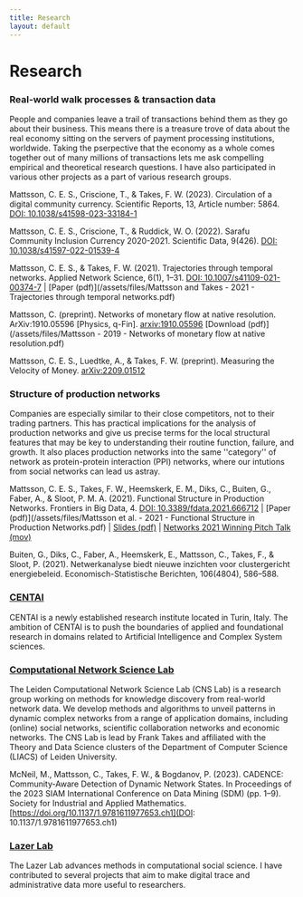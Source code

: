 ```yaml
---
title: Research
layout: default
---
```

# Research

### Real-world walk processes & transaction data
People and companies leave a trail of transactions behind them as they go about their business. This means there is a treasure trove of data about the real economy sitting on the servers of payment processing institutions, worldwide. Taking the pserpective that the economy as a whole comes together out of many millions of transactions lets me ask compelling empirical and theoretical research questions. I have also participated in various other projects as a part of various research groups.

Mattsson, C. E. S., Criscione, T., & Takes, F. W. (2023). Circulation of a digital community currency. Scientific Reports, 13, Article number: 5864. [DOI: 10.1038/s41598-023-33184-1](https://doi.org/10.1038/s41598-023-33184-1)

Mattsson, C. E. S., Criscione, T., & Ruddick, W. O. (2022). Sarafu Community Inclusion Currency 2020-2021. Scientific Data, 9(426). [DOI: 10.1038/s41597-022-01539-4](https://doi.org/10.1038/s41597-022-01539-4)

Mattsson, C. E. S., & Takes, F. W. (2021). Trajectories through temporal networks. Applied Network Science, 6(1), 1–31. [DOI: 10.1007/s41109-021-00374-7](https://doi.org/10.1007/s41109-021-00374-7) \| [Paper (pdf)](/assets/files/Mattsson and Takes - 2021 - Trajectories through temporal networks.pdf)

Mattsson, C. (preprint). Networks of monetary flow at native resolution. ArXiv:1910.05596 [Physics, q-Fin]. [arxiv:1910.05596](http://arxiv.org/abs/1910.05596) [Download (pdf)](/assets/files/Mattsson - 2019 - Networks of monetary flow at native resolution.pdf)

Mattsson, C. E. S., Luedtke, A., & Takes, F. W. (preprint). Measuring the Velocity of Money. [arXiv:2209.01512](https://doi.org/10.48550/arXiv.2209.01512)

### Structure of production networks
Companies are especially similar to their close competitors, not to their trading partners. This has practical implications for the analysis of production networks and give us precise terms for the local structural features that may be key to understanding their routine function, failure, and growth. It also places production networks into the same ''category'' of network as protein-protein interaction (PPI) networks, where our intutions from social networks can lead us astray.

Mattsson, C. E. S., Takes, F. W., Heemskerk, E. M., Diks, C., Buiten, G., Faber, A., & Sloot, P. M. A. (2021). Functional Structure in Production Networks. Frontiers in Big Data, 4. [DOI: 10.3389/fdata.2021.666712](https://doi.org/10.3389/fdata.2021.666712) \| [Paper (pdf)](/assets/files/Mattsson et al. - 2021 - Functional Structure in Production Networks.pdf) \| [Slides (pdf)](/assets/files/Mattsson_Networks2021_slides.pdf) \| [Networks 2021 Winning Pitch Talk (mov)](/assets/files/Mattsson_Networks2021_pitch.mov)

Buiten, G., Diks, C., Faber, A., Heemskerk, E., Mattsson, C., Takes, F., & Sloot, P. (2021). Netwerkanalyse biedt nieuwe inzichten voor clustergericht energiebeleid. Economisch-Statistische Berichten, 106(4804), 586–588. 

### [CENTAI](https://www.centai.eu/)

CENTAI is a newly established research institute located in Turin, Italy. The ambition of CENTAI is to push the boundaries of applied and foundational research in domains related to Artificial Intelligence and Complex System sciences.

### [Computational Network Science Lab](https://www.computationalnetworkscience.org/)

The Leiden Computational Network Science Lab (CNS Lab) is a research group working on methods for knowledge discovery from real-world network data. We develop methods and algorithms to unveil patterns in dynamic complex networks from a range of application domains, including (online) social networks, scientific collaboration networks and economic networks. The CNS Lab is lead by Frank Takes and affiliated with the Theory and Data Science clusters of the Department of Computer Science (LIACS) of Leiden University.

McNeil, M., Mattsson, C., Takes, F. W., & Bogdanov, P. (2023). CADENCE: Community-Aware Detection of Dynamic Network States. In Proceedings of the 2023 SIAM International Conference on Data Mining (SDM) (pp. 1–9). Society for Industrial and Applied Mathematics. [https://doi.org/10.1137/1.9781611977653.ch1](DOI: 10.1137/1.9781611977653.ch1)

### [Lazer Lab](https://lazerlab.net/)

The Lazer Lab advances methods in computational social science. I have contributed to several projects that aim to make digital trace and administrative data more useful to researchers.